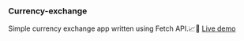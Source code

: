 ### Currency-exchange
Simple currency exchange app written using Fetch API.📈💱
[Live demo](https://ktomaszewska97.github.io/Currency-exchange/)
